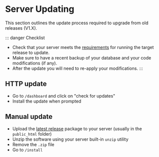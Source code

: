 # Server Updating

This section outlines the update process required to upgrade from old releases (V1.X).

::: danger Checklist
* Check that your server meets the [requirements](../server/requirements.md) for running the target release to update.
* Make sure to have a recent backup of your database and your code modifications (if any).
* After the update you will need to re-apply your modifications.
:::

## HTTP update

* Go to `/dashboard` and click on "check for updates"
* Install the update when prompted

## Manual update

* Upload the [latest release](https://github.com/rodber/chevereto-free/releases) package to your server (usually in the `public_html` folder)
* Unzip the software using your server built-in `unzip` utility
* Remove the `.zip` file
* Go to `/install`
